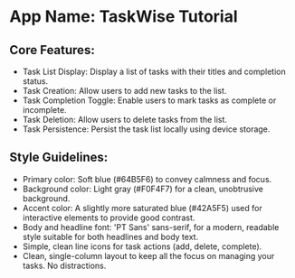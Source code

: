 # **App Name**: TaskWise Tutorial

## Core Features:

- Task List Display: Display a list of tasks with their titles and completion status.
- Task Creation: Allow users to add new tasks to the list.
- Task Completion Toggle: Enable users to mark tasks as complete or incomplete.
- Task Deletion: Allow users to delete tasks from the list.
- Task Persistence: Persist the task list locally using device storage.

## Style Guidelines:

- Primary color: Soft blue (#64B5F6) to convey calmness and focus.
- Background color: Light gray (#F0F4F7) for a clean, unobtrusive background.
- Accent color: A slightly more saturated blue (#42A5F5) used for interactive elements to provide good contrast.
- Body and headline font: 'PT Sans' sans-serif, for a modern, readable style suitable for both headlines and body text.
- Simple, clean line icons for task actions (add, delete, complete).
- Clean, single-column layout to keep all the focus on managing your tasks. No distractions.